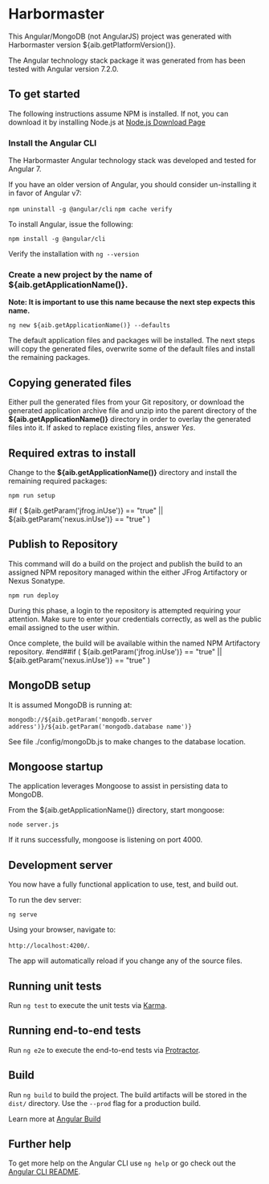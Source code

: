 # Harbormaster

This Angular/MongoDB (not AngularJS) project was generated with Harbormaster version ${aib.getPlatformVersion()}.

The Angular technology stack package it was generated from has been tested with Angular version 7.2.0.

## To get started

The following instructions assume NPM is installed.  If not, you can download it by installing Node.js at
[Node.js Download Page](https://nodejs.org/en/download/)

### Install the Angular CLI

The Harbormaster Angular technology stack was developed and tested for Angular 7.

If you have an older version of Angular, you should consider un-installing it in favor of Angular v7:

`npm uninstall -g @angular/cli`
`npm cache verify`

To install Angular, issue the following:

`npm install -g @angular/cli`

Verify the installation with `ng --version`

### Create a new project by the name of ${aib.getApplicationName()}.  

**Note: It is important to use this name because the next step expects this name.**

`ng new ${aib.getApplicationName()} --defaults`

The default application files and packages will be installed.  The next steps will copy the generated files, overwrite some of the default files and install 
the remaining packages.

## Copying generated files

Either pull the generated files from your Git repository, 
or download the generated application archive file and unzip into the parent directory of the **${aib.getApplicationName()}** directory
in order to overlay the generated files into it. If asked to replace existing files, answer _Yes_.

## Required extras to install

Change to the **${aib.getApplicationName()}** directory and install the remaining required packages:

`npm run setup`

#if ( ${aib.getParam('jfrog.inUse')} == "true" || ${aib.getParam('nexus.inUse')} == "true" )
## Publish to Repository
This command will do a build on the project and publish the build to an assigned NPM repository managed within the either JFrog Artifactory or Nexus Sonatype.

`npm run deploy`

During this phase, a login to the repository is attempted requiring your attention.  Make sure to enter your credentials correctly, as well as the public email assigned
to the user within.

Once complete, the build will be available within the named NPM Artifactory repository.
#end##if ( ${aib.getParam('jfrog.inUse')} == "true" || ${aib.getParam('nexus.inUse')} == "true" )

## MongoDB setup

It is assumed MongoDB is running at:

`mongodb://${aib.getParam('mongodb.server address')}/${aib.getParam('mongodb.database name')}`

See file ./config/mongoDb.js to make changes to the database location.

## Mongoose startup

The application leverages Mongoose to assist in persisting data to MongoDB.

From the ${aib.getApplicationName()} directory, start mongoose:

`node server.js`

If it runs successfully, mongoose is listening on port 4000.

## Development server

You now have a fully functional application to use, test, and build out.

To run the dev server:

`ng serve`

Using your browser, navigate to: 

`http://localhost:4200/`. 

The app will automatically reload if you change any of the source files.

## Running unit tests

Run `ng test` to execute the unit tests via [Karma](https://karma-runner.github.io).

## Running end-to-end tests

Run `ng e2e` to execute the end-to-end tests via [Protractor](http://www.protractortest.org/).

## Build

Run `ng build` to build the project. The build artifacts will be stored in the `dist/` directory. Use the `--prod` flag for a production build.

Learn more at [Angular Build](https://angular.io/cli/build/)

## Further help

To get more help on the Angular CLI use `ng help` or go check out the [Angular CLI README](https://github.com/angular/angular-cli/blob/master/README.md).
